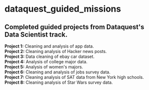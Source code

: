 # dataquest_guided_missions
## Completed guided projects from Dataquest's Data Scientist track.
**Project 1:** Cleaning and analysis of app data.<br>
**Project 2:** Cleaning analysis of Hacker news posts.<br>
**Project 3:** Data cleaning of ebay car dataset.<br>
**Project 4:** Analysis of college major data.<br>
**Project 5:** Analysis of women's majors.<br>
**Project 6:** Cleaning and analysis of jobs survey data.<br>
**Project 7:** Cleaning analysis of SAT data from New York high schools.<br>
**Project 8:** Cleaning analysis of Star Wars survey data.

